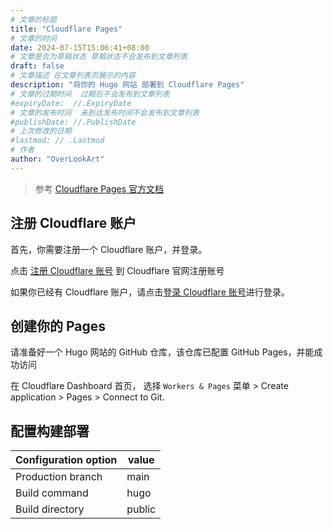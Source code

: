 ```yaml
---
# 文章的标题
title: "Cloudflare Pages"
# 文章的时间
date: 2024-07-15T15:06:41+08:00
# 文章是否为草稿状态 草稿状态不会发布到文章列表
draft: false
# 文章描述 在文章列表页展示的内容
description: "将你的 Hugo 网站 部署到 Cloudflare Pages"
# 文章的过期时间  过期后不会发布到文章列表
#expiryDate:  //.ExpiryDate
# 文章的发布时间  未到达发布时间不会发布到文章列表
#publishDate: //.PublishDate
# 上次修改的日期
#lastmod: // .Lastmod
# 作者
author: "OverLookArt"
---
```


> 参考 [Cloudflare Pages 官方文档](https://developers.cloudflare.com/pages/framework-guides/deploy-a-hugo-site/)

## 注册 Cloudflare 账户

首先，你需要注册一个 Cloudflare 账户，并登录。

点击 [注册 Cloudflare 账号](https://dash.cloudflare.com/sign-up) 到 Cloudflare 官网注册账号

如果你已经有 Cloudflare 账户，请点击[登录 Cloudflare 账号](https://dash.cloudflare.com/login)进行登录。

## 创建你的 Pages

请准备好一个 Hugo 网站的 GitHub 仓库，该仓库已配置 GitHub Pages，并能成功访问

在 Cloudflare Dashboard 首页， 选择 `Workers & Pages` 菜单 > Create application > Pages > Connect to Git.

## 配置构建部署

|Configuration option|value|
|---|---|
|Production branch|main|
|Build command|hugo|
|Build directory|public|